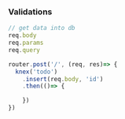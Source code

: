 ### Validations

```js
// get data into db
req.body
req.params
req.query

```

```js
router.post('/', (req, res)=> {
  knex('todo')
    .insert(req.body, 'id')
    .then(()=> {

    })
})
```
